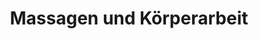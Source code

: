 ---
title: "Massagen und Körperarbeit"
url: /schlehdorf/massagen-und-koerperarbeit/
shop: Massage
---